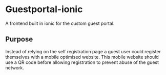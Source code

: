 # Guestportal-ionic

A frontend built in ionic for the custom guest portal. 

## Purpose
Instead of relying on the self registration page a guest user could register themselves with a mobile optimised website. 
This mobile website should use a QR code before allowing registration to prevent abuse of the guest network. 

